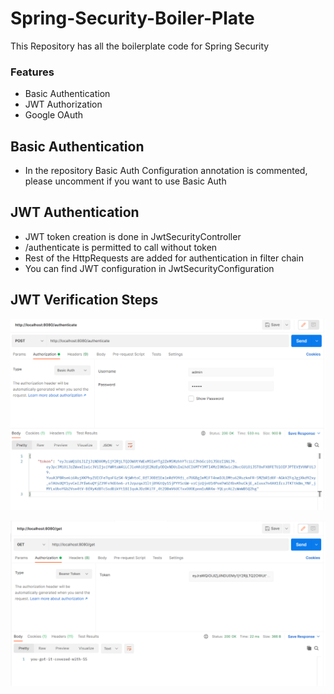 # Spring-Security-Boiler-Plate
This Repository has all the boilerplate code for Spring Security

### Features

- Basic Authentication
- JWT Authorization
- Google OAuth

## Basic Authentication

- In the repository Basic Auth Configuration annotation is commented, please uncomment if you want to use Basic Auth


## JWT Authentication

- JWT token creation is done in JwtSecurityController
- /authenticate is permitted to call without token
- Rest of the HttpRequests are added for authentication in filter chain
- You can find JWT configuration in JwtSecurityConfiguration

## JWT Verification Steps

![Authentication](/images/authenticate.png)


![Get](/images/get.png)

